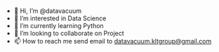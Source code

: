 - 👋 Hi, I’m @datavacuum
- 👀 I’m interested in Data Science
- 🌱 I’m currently learning Python
- 💞️ I’m looking to collaborate on Project
- 📫 How to reach me send email to datavacuum.kltgroup@gmail.com

<!---
datavacuum/datavacuum is a ✨ special ✨ repository because its `README.md` (this file) appears on your GitHub profile.
You can click the Preview link to take a look at your changes.
--->
